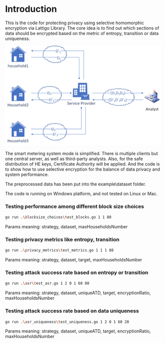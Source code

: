 # Introduction

This is the code for protecting privacy using selective homomorphic encryption via Lattigo Library.
The core idea is to find out which sections of data should be encrypted based on the metric of entropy, transition or data uniqueness.

<p align="center">
	<img src="system_model.png" />
</p>

The smart metering system mode is simplified. There is multiple clients but one central server, as well as third-party analysts. Also, for the safe distribution of HE keys, Certificate Authority will be applied. And the code is to show how to use selective encryption for the balance of data privacy and system performance.

The preprocessed data has been put into the example\dataset folder.

The code is running on Windows platform, and not tested on Linux or Mac.

### Testing performance among different block size choices
```bash
go run .\blocksize_choices\test_blocks.go 1 1 80
```
Params meaning: strategy, dataset, maxHouseholdsNumber

### Testing privacy metrics like entropy, transition
```bash
go run .\privacy_metrics\test_metrics.go 1 1 1 80
```
Params meaning: strategy, dataset, target, maxHouseholdsNumber

### Testing attack success rate based on entropy or transition
```bash
go run .\asr\test_asr.go 1 2 0 1 60 80
```
Params meaning: strategy, dataset, uniqueATD, target, encryptionRatio, maxHouseholdsNumber

### Testing attack success rate based on data uniqueness
```bash
go run .\asr_uniqueness\test_uniqueness.go 1 2 0 1 60 20
```
Params meaning: strategy, dataset, uniqueATD, target, encryptionRatio, maxHouseholdsNumber

